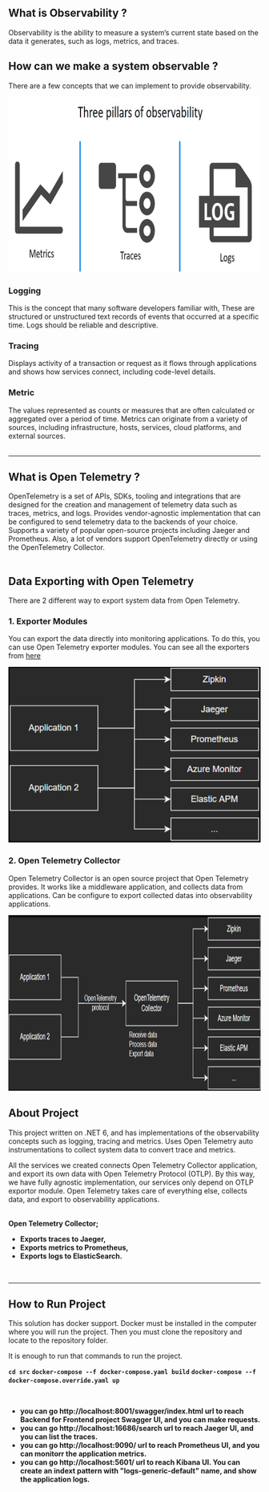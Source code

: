 ## What is Observability ?
Observability is the ability to measure a system’s current state based on the data it generates, such as logs, metrics, and traces.

## How can we make a system observable ?
There are a few concepts that we can implement to provide observability. 

 <img src="resources/observability2.jpeg" width="1000" height="350" title="Observability">
 
### Logging
This is the concept that many software developers familiar with, These are structured or unstructured text records of events that occurred at a specific time. Logs should be reliable and descriptive.
 
### Tracing
Displays activity of a transaction or request as it flows through applications and shows how services connect, including code-level details.


### Metric
The values represented as counts or measures that are often calculated or aggregated over a period of time. Metrics can originate from a variety of sources, including infrastructure, hosts, services, cloud platforms, and external sources. </br></br><hr>


## What is Open Telemetry ?
OpenTelemetry is a set of APIs, SDKs, tooling and integrations that are designed for the creation and management of telemetry data such as traces, metrics, and logs. Provides vendor-agnostic implementation that can be configured to send telemetry data to the backends of your choice. Supports a variety of popular open-source projects including Jaeger and Prometheus. Also, a lot of vendors support OpenTelemetry directly or using the OpenTelemetry Collector. </br></br>


## Data Exporting with Open Telemetry
There are 2 different way to export system data from Open Telemetry.

### 1. Exporter Modules
You can export the data directly into monitoring applications. To do this, you can use Open Telemetry exporter modules. You can see all the exporters from <a href=https://github.com/open-telemetry/opentelemetry-dotnet/tree/main/src>here</a>

 <img src="resources/otelexport1.png"  width="600" height="350" title="Otel Exporters">

### 2. Open Telemetry Collector
Open Telemetry Collector is an open source project that Open Telemetry provides. It works like a middleware application, and collects data from applications. Can be configure to export collected datas into observability applications.

 <img src="resources/otelexport2.png" width="1000" height="350" title="Observability">


## About Project
This project written on .NET 6, and has implementations of the observability concepts such as logging, tracing and metrics. Uses Open Telemetry auto instrumentations to collect system data to convert trace and metrics.

 All the services we created connects Open Telemetry Collector application, and export its own data with Open Telemetry Protocol (OTLP). By this way, we have fully agnostic implementation, our services only depend on OTLP exportor module. Open Telemetry takes care of everything else,  collects data, and export to observability applications. </br></br>

**Open Telemetry Collector;** 
- **Exports traces to Jaeger,**
- **Exports metrics to Prometheus,**
- **Exports logs to ElasticSearch.**

</br><hr>

## How to Run Project
This solution has docker support. Docker must be installed in the computer where you will run the project.
Then you must clone the repository and locate to the repository folder.

It is enough to run that commands to run the project.


**```cd src```**
**```docker-compose --f docker-compose.yaml build```**
**```docker-compose --f docker-compose.override.yaml up```**

</br>

- **you can go **http://localhost:8001/swagger/index.html** url to reach Backend for Frontend project Swagger UI, and you can make requests.** 
- **you can go **http://localhost:16686/search** url to reach Jaeger UI, and you can list the traces.**
- **you can go **http://localhost:9090/** url to reach Prometheus UI, and you can monitorr the application metrics.**
- **you can go **http://localhost:5601/** url to reach Kibana UI. You can create an indext pattern with "logs-generic-default" name, and show the application logs.**
